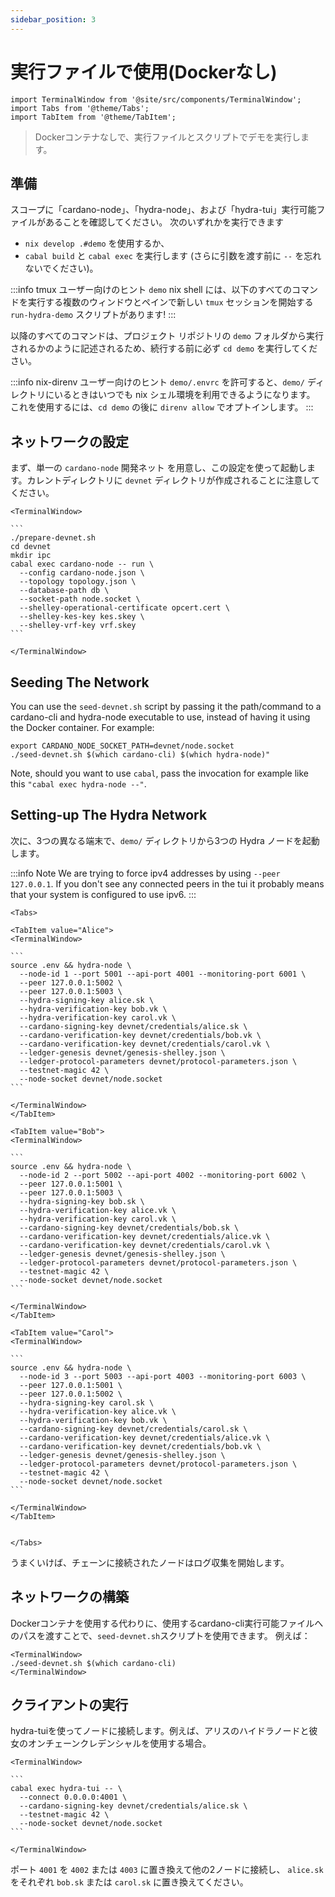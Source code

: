 ```yaml
---
sidebar_position: 3
---
```


# 実行ファイルで使用(Dockerなし)

```mdx-code-block
import TerminalWindow from '@site/src/components/TerminalWindow';
import Tabs from '@theme/Tabs';
import TabItem from '@theme/TabItem';
```

> Dockerコンテナなしで、実行ファイルとスクリプトでデモを実行します。

## 準備

スコープに「cardano-node」、「hydra-node」、および「hydra-tui」実行可能ファイルがあることを確認してください。 次のいずれかを実行できます

 - `nix develop .#demo` を使用するか、
 - `cabal build` と `cabal exec` を実行します (さらに引数を渡す前に `--` を忘れないでください)。

:::info tmux ユーザー向けのヒント
`demo` nix shell には、以下のすべてのコマンドを実行する複数のウィンドウとペインで新しい `tmux` セッションを開始する `run-hydra-demo` スクリプトがあります!
:::

以降のすべてのコマンドは、プロジェクト リポジトリの `demo` フォルダから実行されるかのように記述されるため、続行する前に必ず `cd demo` を実行してください。

:::info nix-direnv ユーザー向けのヒント
`demo/.envrc` を許可すると、`demo/` ディレクトリにいるときはいつでも nix シェル環境を利用できるようになります。 これを使用するには、`cd demo` の後に `direnv allow` でオプトインします。
:::

## ネットワークの設定

まず、単一の `cardano-node` 開発ネット を用意し、この設定を使って起動します。カレントディレクトリに `devnet` ディレクトリが作成されることに注意してください。

````mdx-code-block
<TerminalWindow>

```
./prepare-devnet.sh
cd devnet
mkdir ipc
cabal exec cardano-node -- run \
  --config cardano-node.json \
  --topology topology.json \
  --database-path db \
  --socket-path node.socket \
  --shelley-operational-certificate opcert.cert \
  --shelley-kes-key kes.skey \
  --shelley-vrf-key vrf.skey
```

</TerminalWindow>
````

## Seeding The Network

You can use the `seed-devnet.sh` script by passing it the path/command to a cardano-cli and hydra-node executable to use, instead of having it using the Docker container. For example:


<TerminalWindow>

```
export CARDANO_NODE_SOCKET_PATH=devnet/node.socket
./seed-devnet.sh $(which cardano-cli) $(which hydra-node)"
```

</TerminalWindow>

Note, should you want to use `cabal`, pass the invocation for example like this `"cabal exec hydra-node --"`.

## Setting-up The Hydra Network

次に、3つの異なる端末で、`demo/` ディレクトリから3つの Hydra ノードを起動します。


:::info Note
We are trying to force ipv4 addresses by using `--peer 127.0.0.1`.
If you don't see any connected peers in the tui it probably means that your system is configured to use ipv6.
:::

````mdx-code-block
<Tabs>

<TabItem value="Alice">
<TerminalWindow>

```
source .env && hydra-node \
  --node-id 1 --port 5001 --api-port 4001 --monitoring-port 6001 \
  --peer 127.0.0.1:5002 \
  --peer 127.0.0.1:5003 \
  --hydra-signing-key alice.sk \
  --hydra-verification-key bob.vk \
  --hydra-verification-key carol.vk \
  --cardano-signing-key devnet/credentials/alice.sk \
  --cardano-verification-key devnet/credentials/bob.vk \
  --cardano-verification-key devnet/credentials/carol.vk \
  --ledger-genesis devnet/genesis-shelley.json \
  --ledger-protocol-parameters devnet/protocol-parameters.json \
  --testnet-magic 42 \
  --node-socket devnet/node.socket
```

</TerminalWindow>
</TabItem>

<TabItem value="Bob">
<TerminalWindow>

```
source .env && hydra-node \
  --node-id 2 --port 5002 --api-port 4002 --monitoring-port 6002 \
  --peer 127.0.0.1:5001 \
  --peer 127.0.0.1:5003 \
  --hydra-signing-key bob.sk \
  --hydra-verification-key alice.vk \
  --hydra-verification-key carol.vk \
  --cardano-signing-key devnet/credentials/bob.sk \
  --cardano-verification-key devnet/credentials/alice.vk \
  --cardano-verification-key devnet/credentials/carol.vk \
  --ledger-genesis devnet/genesis-shelley.json \
  --ledger-protocol-parameters devnet/protocol-parameters.json \
  --testnet-magic 42 \
  --node-socket devnet/node.socket
```

</TerminalWindow>
</TabItem>

<TabItem value="Carol">
<TerminalWindow>

```
source .env && hydra-node \
  --node-id 3 --port 5003 --api-port 4003 --monitoring-port 6003 \
  --peer 127.0.0.1:5001 \
  --peer 127.0.0.1:5002 \
  --hydra-signing-key carol.sk \
  --hydra-verification-key alice.vk \
  --hydra-verification-key bob.vk \
  --cardano-signing-key devnet/credentials/carol.sk \
  --cardano-verification-key devnet/credentials/alice.vk \
  --cardano-verification-key devnet/credentials/bob.vk \
  --ledger-genesis devnet/genesis-shelley.json \
  --ledger-protocol-parameters devnet/protocol-parameters.json \
  --testnet-magic 42 \
  --node-socket devnet/node.socket
```

</TerminalWindow>
</TabItem>


</Tabs>
````

うまくいけば、チェーンに接続されたノードはログ収集を開始します。

## ネットワークの構築

Dockerコンテナを使用する代わりに、使用するcardano-cli実行可能ファイルへのパスを渡すことで、`seed-devnet.sh`スクリプトを使用できます。 例えば：


```mdx-code-block
<TerminalWindow>
./seed-devnet.sh $(which cardano-cli)
</TerminalWindow>
```

## クライアントの実行
hydra-tuiを使ってノードに接続します。例えば、アリスのハイドラノードと彼女のオンチェーンクレデンシャルを使用する場合。

````mdx-code-block
<TerminalWindow>

```
cabal exec hydra-tui -- \
  --connect 0.0.0.0:4001 \
  --cardano-signing-key devnet/credentials/alice.sk \
  --testnet-magic 42 \
  --node-socket devnet/node.socket
```

</TerminalWindow>
````

ポート `4001` を `4002` または `4003` に置き換えて他の2ノードに接続し、 `alice.sk` をそれぞれ `bob.sk` または `carol.sk` に置き換えてください。

